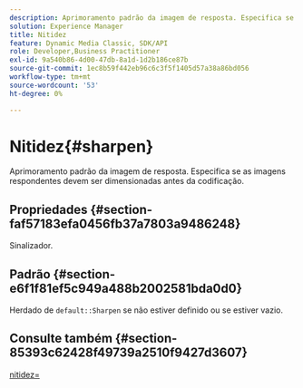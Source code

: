 ```yaml
---
description: Aprimoramento padrão da imagem de resposta. Especifica se as imagens respondentes devem ser dimensionadas antes da codificação.
solution: Experience Manager
title: Nitidez
feature: Dynamic Media Classic, SDK/API
role: Developer,Business Practitioner
exl-id: 9a540b86-4d00-47db-8a1d-1d2b186ce87b
source-git-commit: 1ec8b59f442eb96c6c3f5f1405d57a38a86bd056
workflow-type: tm+mt
source-wordcount: '53'
ht-degree: 0%

---
```


# Nitidez{#sharpen}

Aprimoramento padrão da imagem de resposta. Especifica se as imagens respondentes devem ser dimensionadas antes da codificação.

## Propriedades {#section-faf57183efa0456fb37a7803a9486248}

Sinalizador.

## Padrão {#section-e6f1f81ef5c949a488b2002581bda0d0}

Herdado de `default::Sharpen` se não estiver definido ou se estiver vazio.

## Consulte também {#section-85393c62428f49739a2510f9427d3607}

[nitidez=](../../../../../ir-api/http-protocol/image-rendering-api-ref/c-ir-http-protocol-ref/c-ir-http-protocol-command-reference/r-ir-http-sharpen.md#reference-13034d22d176483cb99ccafc2a4f6a6e)
